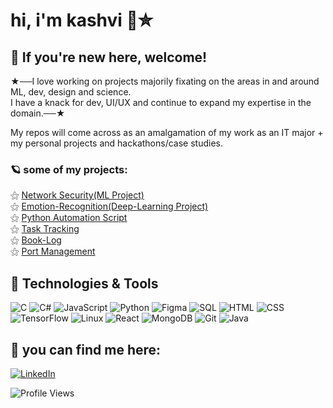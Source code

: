 # hi, i'm kashvi 🧃✮

## 📌 If you're new here, welcome!  

★──I love working on projects majorily fixating on the areas in and around ML, dev, design and science.  
I have a knack for dev, UI/UX and continue to expand my expertise in the domain.──★

My repos will come across as an amalgamation of my work as an IT major + my personal projects and hackathons/case studies.
 
### 🪐 some of my projects:   
⚝ [Network Security(ML Project)](https://github.com/cashvee/Network-Security)  
⚝ [Emotion-Recognition(Deep-Learning Project)](https://github.com/cashvee/Emotion-recognition)  
⚝ [Python Automation Script](https://github.com/cashvee/File-Organizer-Automation)  
⚝ [Task Tracking](https://cuteproductivityapp-caxus-projects.vercel.app/)  
⚝ [Book-Log](https://book-log-inky.vercel.app/)   
⚝ [Port Management](https://greenports-byteme.vercel.app/)  



## 🧷 Technologies & Tools  
![C](https://img.shields.io/badge/C-A8B9CC?style=for-the-badge&logo=c&logoColor=white) ![C#](https://img.shields.io/badge/C%23-239120?style=for-the-badge&logo=c-sharp&logoColor=white) ![JavaScript](https://img.shields.io/badge/JavaScript-F7DF1E?style=for-the-badge&logo=javascript&logoColor=black)  ![Python](https://img.shields.io/badge/Python-3776AB?style=for-the-badge&logo=python&logoColor=white)  ![Figma](https://img.shields.io/badge/Figma-F24E1E?style=for-the-badge&logo=figma&logoColor=white) ![SQL](https://img.shields.io/badge/SQL-4479A1?style=for-the-badge&logo=sqlite&logoColor=white) ![HTML](https://img.shields.io/badge/HTML-E34F26?style=for-the-badge&logo=html5&logoColor=white) ![CSS](https://img.shields.io/badge/CSS-1572B6?style=for-the-badge&logo=css3&logoColor=white) ![TensorFlow](https://img.shields.io/badge/TensorFlow-FF6F00?style=for-the-badge&logo=tensorflow&logoColor=white) ![Linux](https://img.shields.io/badge/Linux-FCC624?style=for-the-badge&logo=linux&logoColor=black) ![React](https://img.shields.io/badge/React-20232A?style=for-the-badge&logo=react&logoColor=61DAFB) ![MongoDB](https://img.shields.io/badge/MongoDB-47A248?style=for-the-badge&logo=mongodb&logoColor=white) ![Git](https://img.shields.io/badge/Git-F05032?style=for-the-badge&logo=git&logoColor=white) ![Java](https://img.shields.io/badge/Java-007396?style=for-the-badge&logo=java&logoColor=white)


## 🧭 you can find me here:  
[![LinkedIn](https://img.shields.io/badge/LinkedIn-0A66C2?style=for-the-badge&logo=linkedin&logoColor=white)](https://www.linkedin.com/in/kashvi-r/)

![Profile Views](https://komarev.com/ghpvc/?username=cashvee&style=flat-square&color=blueviolet)
